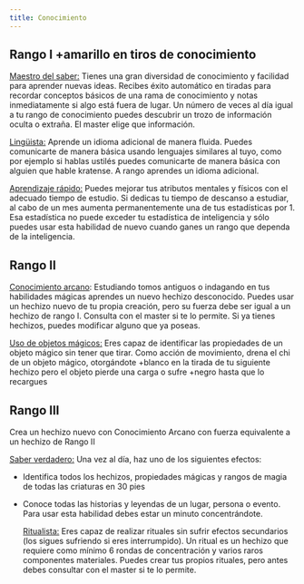 ```yaml
---
title: Conocimiento
---
```


## Rango I +amarillo en tiros de conocimiento

<u>Maestro del saber:</u> Tienes una gran diversidad de conocimiento y facilidad para aprender nuevas ideas. Recibes éxito automático en tiradas para recordar conceptos básicos de una rama de conocimiento y notas inmediatamente si algo está fuera de lugar. Un número de veces al día igual a tu rango de conocimiento puedes descubrir un trozo de información oculta o extraña. El master elige que información.

<u>Lingüista:</u> Aprende un idioma adicional de manera fluida. Puedes comunicarte de manera básica usando lenguajes similares al tuyo, como por ejemplo si hablas ustilés puedes comunicarte de manera básica con alguien que hable kratense. A rango aprendes un idioma adicional.

<u>Aprendizaje rápido:</u> Puedes mejorar tus atributos mentales y físicos con el adecuado tiempo de estudio. Si dedicas tu tiempo de descanso a estudiar, al cabo de un mes aumenta permanentemente una de tus estadísticas por 1. Esa estadística no puede exceder tu estadística de inteligencia y sólo puedes usar esta habilidad de nuevo cuando ganes un rango que dependa de la inteligencia.

## Rango II

<u>Conocimiento arcano</u>: Estudiando tomos antiguos o indagando en tus habilidades mágicas aprendes un nuevo hechizo desconocido. Puedes usar un hechizo nuevo de tu propia creación, pero su fuerza debe ser igual a un hechizo de rango I. Consulta con el master si te lo permite. Si ya tienes hechizos, puedes modificar alguno que ya poseas.

<u>Uso de objetos mágicos:</u> Eres capaz de identificar las propiedades de un objeto mágico sin tener que tirar. Como acción de movimiento, drena el chi de un objeto mágico, otorgándote +blanco en la tirada de tu siguiente hechizo pero el objeto pierde una carga o sufre +negro hasta que lo recargues

## Rango III 

Crea un hechizo nuevo con Conocimiento Arcano con fuerza equivalente a un hechizo de Rango II

<u>Saber verdadero:</u> Una vez al día, haz uno de los siguientes efectos: 

- Identifica todos los hechizos, propiedades mágicas y rangos de magia de todas las criaturas en 30 pies

- Conoce todas las historias y leyendas de un lugar, persona o evento. Para usar esta habilidad debes estar un minuto concentrándote.

  <u>Ritualista:</u> Eres capaz de realizar rituales sin sufrir efectos secundarios (los sigues sufriendo si eres interrumpido). Un ritual es un hechizo que requiere como mínimo 6 rondas de concentración y varios raros componentes materiales. Puedes crear tus propios rituales, pero antes debes consultar con el master si te lo permite.

